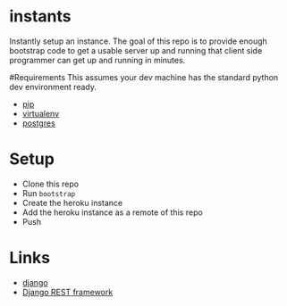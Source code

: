 instants
========

Instantly setup an instance. The goal of this repo is to provide enough bootstrap code to get a usable server up and running that client side programmer can get up and running in minutes.

#Requirements
This assumes your dev machine has the standard python dev environment ready.

* [pip](http://pip.readthedocs.org/en/latest/installing.html)
* [virtualenv](http://virtualenv.readthedocs.org/en/latest/virtualenv.html#installation)
* [postgres](http://postgresapp.com)

# Setup
* Clone this repo
* Run `bootstrap`
* Create the heroku instance
* Add the heroku instance as a remote of this repo
* Push

# Links
* [django](https://docs.djangoproject.com/en/1.7/)
* [Django REST framework](http://www.django-rest-framework.org)

